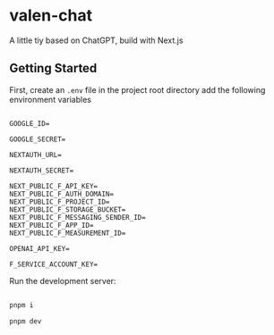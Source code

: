 # valen-chat

A little tiy based on ChatGPT, build with Next.js


## Getting Started

First, create an `.env` file in the project root directory add the following environment variables

```

GOOGLE_ID=

GOOGLE_SECRET=

NEXTAUTH_URL=

NEXTAUTH_SECRET=

NEXT_PUBLIC_F_API_KEY=
NEXT_PUBLIC_F_AUTH_DOMAIN=
NEXT_PUBLIC_F_PROJECT_ID=
NEXT_PUBLIC_F_STORAGE_BUCKET=
NEXT_PUBLIC_F_MESSAGING_SENDER_ID=
NEXT_PUBLIC_F_APP_ID=
NEXT_PUBLIC_F_MEASUREMENT_ID=

OPENAI_API_KEY=

F_SERVICE_ACCOUNT_KEY=

```



Run the development server:

```sh

pnpm i

pnpm dev

```